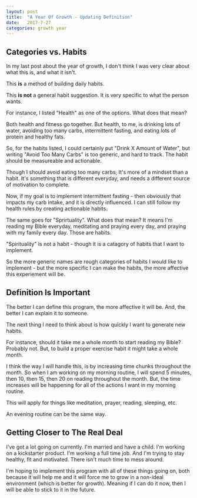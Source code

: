 ```yaml
---
layout: post
title:  "A Year Of Growth - Updating Definition"
date:   2017-7-27
categories: growth year
---
```


## Categories vs. Habits

In my last post about the year of growth, I don't think I was very clear about what this is, and 
what it isn't. 

This **is** a method of building daily habits.

This **is not** a general habit suggestion. It is very specific to what the person wants.

For instance, I listed "Health" as one of the options. What does that mean?

Both health and fitness go together. But health, to me, is drinking lots of water, avoiding 
too many carbs, intermittent fasting, and eating lots of protein and healthy fats.

So, for the habits listed, I could certainly put "Drink X Amount of Water", but writing "Avoid Too Many Carbs"
is too generic, and hard to track. The habit should be measureable and actionable.

Though I should avoid eating too many carbs, It's more of a mindset than a habit. It's something that is 
different everyday, and needs a different source of motivation to complete. 

Now, if my goal is to implement intermittent fasting - then obviously that impacts my carb intake,
and it is directly influenced. I can still follow my health rules by creating actionable habits.

The same goes for "Sprirtuality". What does that mean? It means I'm reading my Bible everyday, 
meditating and praying every day, and praying with my family every day. Those are habits. 

"Spirituality" is not a habit - though it is a catagory of habits that I want to implement.

So the more generic names are rough categories of habits I would like to implement - but the more specific I
can make the habits, the more affective this experiement will be.

## Definition Is Important

The better I can define this program, the more affective it will be. And, the better I can explain it to
someone. 

The next thing I need to think about is how quickly I want to generate new habits. 

For instance, should it take me a whole month to start reading my Bible? Probably not. But, to build a proper
exercise habit it might take a whole month.

I think the way I will handle this, is by increasing time chunks throughout the month. So when I am working on
my morning routine, I will spend 5 minutes, then 10, then 15, then 20 on reading throughout the month. But, the
time increases will be happening for all of the actions I want in my morning routine.

This will apply for things like meditation, prayer, reading, sleeping, etc.

An evening routine can be the same way.

## Getting Closer to The Real Deal

I've got a lot going on currently. I'm married and have a child. I'm working on a kickstarter product.
I'm working a full time job. And I'm trying to stay healthy, fit and motivated. There isn't much time to 
mess around.

I'm hoping to implement this program with all of these things going on, both because it will help me and it
will force me to grow in a non-ideal environment (which is better for growth). Meaning if I can do it now, then
I will be able to stick to it in the future. 


